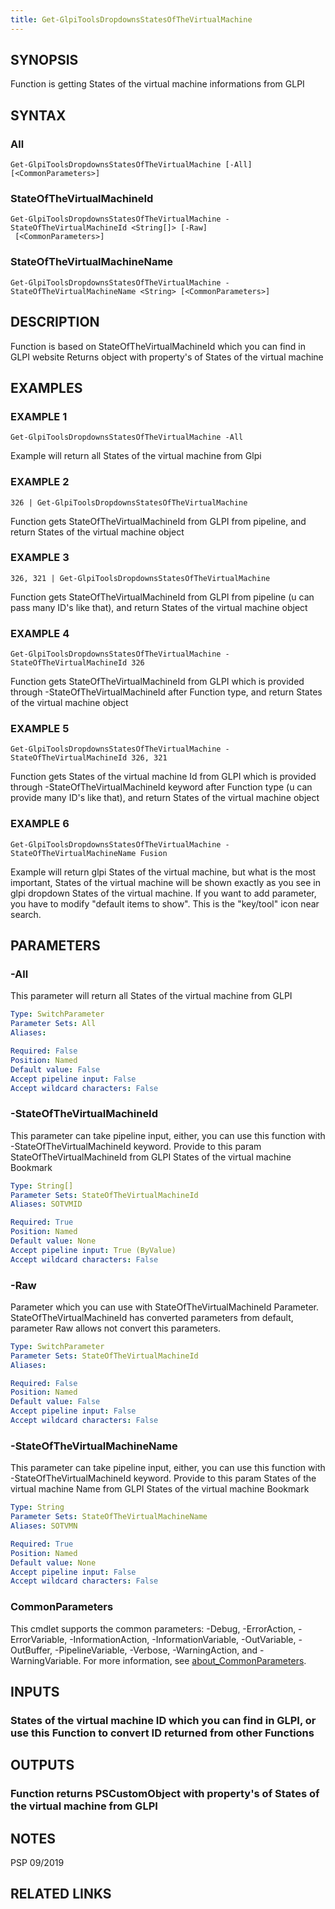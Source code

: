 ```yaml
---
title: Get-GlpiToolsDropdownsStatesOfTheVirtualMachine
---
```


## SYNOPSIS
Function is getting States of the virtual machine informations from GLPI

## SYNTAX

### All
```
Get-GlpiToolsDropdownsStatesOfTheVirtualMachine [-All] [<CommonParameters>]
```

### StateOfTheVirtualMachineId
```
Get-GlpiToolsDropdownsStatesOfTheVirtualMachine -StateOfTheVirtualMachineId <String[]> [-Raw]
 [<CommonParameters>]
```

### StateOfTheVirtualMachineName
```
Get-GlpiToolsDropdownsStatesOfTheVirtualMachine -StateOfTheVirtualMachineName <String> [<CommonParameters>]
```

## DESCRIPTION
Function is based on StateOfTheVirtualMachineId which you can find in GLPI website
Returns object with property's of States of the virtual machine

## EXAMPLES

### EXAMPLE 1
```
Get-GlpiToolsDropdownsStatesOfTheVirtualMachine -All
```

Example will return all States of the virtual machine from Glpi

### EXAMPLE 2
```
326 | Get-GlpiToolsDropdownsStatesOfTheVirtualMachine
```

Function gets StateOfTheVirtualMachineId from GLPI from pipeline, and return States of the virtual machine object

### EXAMPLE 3
```
326, 321 | Get-GlpiToolsDropdownsStatesOfTheVirtualMachine
```

Function gets StateOfTheVirtualMachineId from GLPI from pipeline (u can pass many ID's like that), and return States of the virtual machine object

### EXAMPLE 4
```
Get-GlpiToolsDropdownsStatesOfTheVirtualMachine -StateOfTheVirtualMachineId 326
```

Function gets StateOfTheVirtualMachineId from GLPI which is provided through -StateOfTheVirtualMachineId after Function type, and return States of the virtual machine object

### EXAMPLE 5
```
Get-GlpiToolsDropdownsStatesOfTheVirtualMachine -StateOfTheVirtualMachineId 326, 321
```

Function gets States of the virtual machine Id from GLPI which is provided through -StateOfTheVirtualMachineId keyword after Function type (u can provide many ID's like that), and return States of the virtual machine object

### EXAMPLE 6
```
Get-GlpiToolsDropdownsStatesOfTheVirtualMachine -StateOfTheVirtualMachineName Fusion
```

Example will return glpi States of the virtual machine, but what is the most important, States of the virtual machine will be shown exactly as you see in glpi dropdown States of the virtual machine.
If you want to add parameter, you have to modify "default items to show".
This is the "key/tool" icon near search.

## PARAMETERS

### -All
This parameter will return all States of the virtual machine from GLPI

```yaml
Type: SwitchParameter
Parameter Sets: All
Aliases:

Required: False
Position: Named
Default value: False
Accept pipeline input: False
Accept wildcard characters: False
```

### -StateOfTheVirtualMachineId
This parameter can take pipeline input, either, you can use this function with -StateOfTheVirtualMachineId keyword.
Provide to this param StateOfTheVirtualMachineId from GLPI States of the virtual machine Bookmark

```yaml
Type: String[]
Parameter Sets: StateOfTheVirtualMachineId
Aliases: SOTVMID

Required: True
Position: Named
Default value: None
Accept pipeline input: True (ByValue)
Accept wildcard characters: False
```

### -Raw
Parameter which you can use with StateOfTheVirtualMachineId Parameter.
StateOfTheVirtualMachineId has converted parameters from default, parameter Raw allows not convert this parameters.

```yaml
Type: SwitchParameter
Parameter Sets: StateOfTheVirtualMachineId
Aliases:

Required: False
Position: Named
Default value: False
Accept pipeline input: False
Accept wildcard characters: False
```

### -StateOfTheVirtualMachineName
This parameter can take pipeline input, either, you can use this function with -StateOfTheVirtualMachineId keyword.
Provide to this param States of the virtual machine Name from GLPI States of the virtual machine Bookmark

```yaml
Type: String
Parameter Sets: StateOfTheVirtualMachineName
Aliases: SOTVMN

Required: True
Position: Named
Default value: None
Accept pipeline input: False
Accept wildcard characters: False
```

### CommonParameters
This cmdlet supports the common parameters: -Debug, -ErrorAction, -ErrorVariable, -InformationAction, -InformationVariable, -OutVariable, -OutBuffer, -PipelineVariable, -Verbose, -WarningAction, and -WarningVariable. For more information, see [about_CommonParameters](http://go.microsoft.com/fwlink/?LinkID=113216).

## INPUTS

### States of the virtual machine ID which you can find in GLPI, or use this Function to convert ID returned from other Functions
## OUTPUTS

### Function returns PSCustomObject with property's of States of the virtual machine from GLPI
## NOTES
PSP 09/2019

## RELATED LINKS
